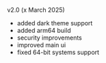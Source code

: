 v2.0 (x March 2025)
- added dark theme support
- added arm64 build
- security improvements
- improved main ui
- fixed 64-bit systems support
